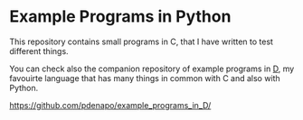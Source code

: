 # Example Programs in Python

This repository contains small programs in C, that I have written to test different things.

You can check also the companion repository of example programs in [D](https://dlang.org/), my favouirte language that has many things in common with C and also with Python.

https://github.com/pdenapo/example_programs_in_D/

